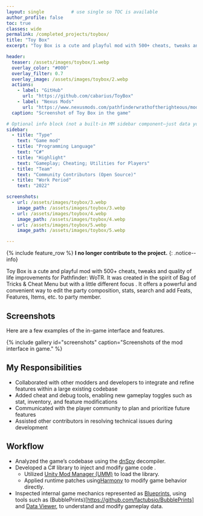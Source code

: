 ```yaml
---
layout: single          # use single so TOC is available
author_profile: false
toc: true
classes: wide
permalink: /completed_projects/toybox/
title: "Toy Box"
excerpt: "Toy Box is a cute and playful mod with 500+ cheats, tweaks and quality of life improvements for Pathfinder: WoTR."

header:
  teaser: /assets/images/toybox/1.webp 
  overlay_color: "#000"
  overlay_filter: 0.7
  overlay_image: /assets/images/toybox/2.webp 
  actions:
    - label: "GitHub"
      url: "https://github.com/cabarius/ToyBox"
    - label: "Nexus Mods"
      url: "https://www.nexusmods.com/pathfinderwrathoftherighteous/mods/8"
  caption: "Screenshot of Toy Box in the game"

# Optional info block (not a built-in MM sidebar component—just data you can render manually if you want)
sidebar:
  - title: "Type"
    text: "Game mod"
  - title: "Programming Language"
    text: "C#"
  - title: "Highlight"
    text: "Gameplay; Cheating; Utilities for Players"
  - title: "Team"
    text: "Community Contributors (Open Source)"
  - title: "Work Period"
    text: "2022"

screenshots:
  - url: /assets/images/toybox/3.webp
    image_path: /assets/images/toybox/3.webp
  - url: /assets/images/toybox/4.webp
    image_path: /assets/images/toybox/4.webp
  - url: /assets/images/toybox/5.webp
    image_path: /assets/images/toybox/5.webp

---
```

{% include feature_row %}
**I no longer contribute to the project.**
{: .notice--info}

Toy Box is a cute and playful mod with 500+ cheats, tweaks and quality of life improvements for Pathfinder: WoTR. It was created in the spirit of Bag of Tricks & Cheat Menu but with a little different focus . It offers a powerful and convenient way to edit the party composition, stats, search and add Feats, Features, Items, etc. to party member.

## Screenshots
Here are a few examples of the in-game interface and features.

{% include gallery id="screenshots" caption="Screenshots of the mod interface in game." %}

## My Responsibilities
+ Collaborated with other modders and developers to integrate and refine features within a large existing codebase  
+ Added cheat and debug tools, enabling new gameplay toggles such as stat, inventory, and feature modifications  
+ Communicated with the player community to plan and prioritize future features  
+ Assisted other contributors in resolving technical issues during development  

## Workflow
+ Analyzed the game’s codebase using the [dnSpy](https://github.com/dnSpyEx/dnSpy/) decompiler.
+ Developed a C# library to inject and modify game code .
    + Utilized [Unity Mod Manager (UMM)](https://www.nexusmods.com/site/mods/21) to load the library.
    + Applied runtime patches using[Harmony](https://harmony.pardeike.net/) to modify game behavior directly.
+ Inspected internal game mechanics represented as [Blueprints](https://github.com/WittleWolfie/OwlcatModdingWiki/wiki/%5BWrath%5D-Blueprints), using tools such as (BubblePrints)[https://github.com/factubsio/BubblePrints] and [Data Viewer](https://www.nexusmods.com/pathfinderwrathoftherighteous/mods/9), to understand and modify gameplay data.